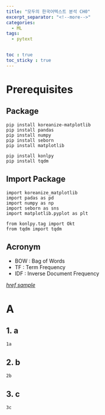 ```yaml
---
title: "모두의 한국어텍스트 분석 CH0"
excerpt_separator: "<!--more-->"
categories:
  - ML
tags:
  - pytext


toc : true
toc_sticky : true
---
```


# Prerequisites
## Package 
```
pip install koreanize-matplotlib
pip install pandas
pip install numpy
pip install seborn
pip install matplotlib

pip install konlpy
pip install tqdm
```

## Import Package 
```
import koreanize_matplotlib
import padas as pd
import numpy as np
import seborn as sns
import matplotlib.pyplot as plt

from konlpy.tag import Okt
from tqdm import tqdm
```

## Acronym
* BOW : Bag of Words
* TF : Term Frequency
* IDF : Inverse Document Frequency



<cite><a href="http://www.brainyquote.com/quotes/quotes/m/marktwain163473.html">href sample</a></cite>

# A  
## 1. a
```
1a
```


## 2. b
```
2b
```

## 3. c

```
3c
```